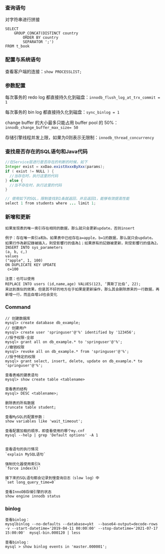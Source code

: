

### 查询语句

对字符串进行拼接

```mysql
SELECT 
    GROUP_CONCAT(DISTINCT country
        ORDER BY country
        SEPARATOR ';')
FROM t_book
```





### 配置与系统语句



查看客户端的连接：`show PROCESSLIST;`

### 参数配置

每次事务的 redo log 都直接持久化到磁盘：`innodb_flush_log_at_trx_commit = 1`

每次事务的 bin log 都直接持久化到磁盘：`sync_binlog = 1`

change buffer 的大小最多只能占用 buffer pool 的 50%：`innodb_change_buffer_max_size= 50`

存储引擎线程并发上限，如果为0则表示无限制：`innodb_thread_concurrency`









### 查找是否存在的SQL语句和Java代码

```java
//在Service层进行是否存在的判断的时候，如下
Integer exist = xxDao.existXxxxByXxx(params);
if ( exist != NULL ) {
  //当存在时，执行这里的代码
} else {
  //当不存在时，执行这里的代码
}

// 使用如下的SQL，限制查找到1条就返回，并且返回1，能够有效提高性能
select 1 from students where ... limit 1;
```

### 新增和更新
```mysql
如果发现表的唯一索引存在相同的数据，那么就只会更新update，否则insert

例子：存在唯一索引a和b。如果表中已经存在a=apple，b=1的数据，那么就只会update。
如果行作為新記錄被插入，則受影響行的值為1；如果原有的記錄被更新，則受影響行的值為2。
INSERT INTO sys_parameters
(a, b, c,)
values
("apple", 1, 100)
ON DUPLICATE KEY UPDATE
 c=100

注意：也可以使用
REPLACE INTO users (id,name,age) VALUES(123, ‘賈斯丁比伯‘, 22);
来达到类似的效果，但是其不好的地方在于如果是更新操作，那么其会删除原来的一行数据，再新增一行，而且自增id也会变化
```

### Command
```mysql
// 创建数据库
mysql> create database db_example; 
// 创建用户
mysql> create user 'springuser'@'%' identified by '123456'; 
//授予权限-全部
mysql> grant all on db_example.* to 'springuser'@'%'; 
//撤销权限
mysql> revoke all on db_example.* from 'springuser'@'%';
//授予特定的权限
mysql> grant select, insert, delete, update on db_example.* to 'springuser'@'%';

查看表格的建表语句
mysql> show create table <tablename>

查看表的结构
mysql> DESC <tablename>;

删除表的所有数据
truncate table student;

查看MySQL的配置参数：
show variables like 'wait_timeout';

查看配置加载的顺序，即查看使用的哪个my.cnf
mysql --help | grep 'Default options' -A 1


查看语句的执行情况
`explain MySQL语句`

强制优化器使用索引k
`force index(k)`

接下来的SQL语句都会记录到慢查询日志（slow log）中
`set long_query_time=0`

查看InnoDB存储引擎的状态
show engine innodb status
```



### binlog

```mysql
查看binlog：
mysqlbinlog --no-defaults --database=ykt  --base64-output=decode-rows -v --start-datetime='2019-04-11 00:00:00' --stop-datetime='2021-07-17 15:00:00'  mysql-bin.000120 | less

查看binlog：
mysql > show binlog events in 'master.000001';
```